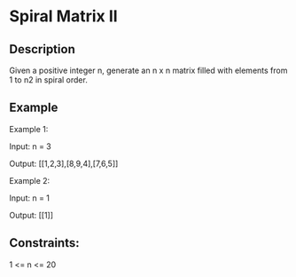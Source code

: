 # Spiral Matrix II
## Description

Given a positive integer n, generate an n x n matrix filled with elements from 1 to n2 in spiral order.

## Example
Example 1:

Input: n = 3

Output: [[1,2,3],[8,9,4],[7,6,5]]

Example 2:

Input: n = 1

Output: [[1]]

## Constraints:

1 <= n <= 20